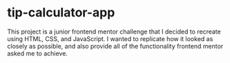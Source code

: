 # tip-calculator-app
 
This project is a junior frontend mentor challenge that I decided to recreate using HTML, CSS, and JavaScript. I wanted to replicate how it looked as closely as possible, and also provide all of the functionality frontend mentor asked me to achieve.
